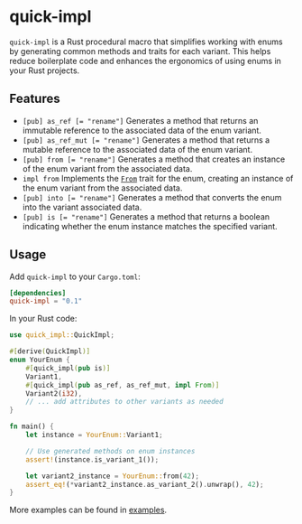 # quick-impl

`quick-impl` is a Rust procedural macro that simplifies working with enums by generating common methods and traits for each variant. This helps reduce boilerplate code and enhances the ergonomics of using enums in your Rust projects.

## Features

- `[pub] as_ref [= "rename"]` Generates a method that returns an immutable reference to the associated data of the enum variant.
- `[pub] as_ref_mut [= "rename"]` Generates a method that returns a mutable reference to the associated data of the enum variant.
- `[pub] from [= "rename"]` Generates a method that creates an instance of the enum variant from the associated data.
- `impl from` Implements the [`From`] trait for the enum, creating an instance of the enum variant from the associated data.
- `[pub] into [= "rename"]` Generates a method that converts the enum into the variant associated data.
- `[pub] is [= "rename"]` Generates a method that returns a boolean indicating whether the enum instance matches the specified variant.

[`From`]: https://doc.rust-lang.org/std/convert/trait.From.html

## Usage

Add `quick-impl` to your `Cargo.toml`:

```toml
[dependencies]
quick-impl = "0.1"
```

In your Rust code:

```rust
use quick_impl::QuickImpl;

#[derive(QuickImpl)]
enum YourEnum {
    #[quick_impl(pub is)]
    Variant1,
    #[quick_impl(pub as_ref, as_ref_mut, impl From)]
    Variant2(i32),
    // ... add attributes to other variants as needed
}

fn main() {
    let instance = YourEnum::Variant1;

    // Use generated methods on enum instances
    assert!(instance.is_variant_1());

    let variant2_instance = YourEnum::from(42);
    assert_eq!(*variant2_instance.as_variant_2().unwrap(), 42);
}
```

More examples can be found in [examples].

[examples]: https://github.com/makcandrov/quick-impl/tree/main/examples
